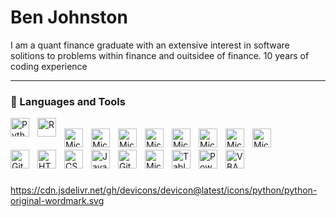 # Ben Johnston

I am a quant finance graduate with an extensive interest in software solitions to problems within finance and ouitsidee of finance.
10 years of coding experience

---

### 🧰 Languages and Tools

<img align="left" alt="Python" width="30px" style="padding-right:10px;" src="https://cdn.jsdelivr.net/gh/devicons/devicon/icons/python/python-plain.svg" />
<img align="left" alt="R" width="30px" style="padding-right:10px;" src="https://cdn.jsdelivr.net/gh/devicons/devicon/icons/r/r-original.svg" />

<br />

<img align="left" alt="Microsoft Word" width="30px" style="padding-right:10px;" src="https://upload.wikimedia.org/wikipedia/commons/f/fd/Microsoft_Word_2013_logo.svg" />
<img align="left" alt="Microsoft Excel" width="30px" style="padding-right:10px;" src="https://upload.wikimedia.org/wikipedia/commons/3/34/Microsoft_Office_Excel_%282019%E2%80%93present%29.svg" />
<img align="left" alt="Microsoft PowerPoint" width="30px" style="padding-right:10px;" src="https://upload.wikimedia.org/wikipedia/commons/d/d0/Microsoft_PowerPoint_2013_logo.svg" />
<img align="left" alt="Microsoft Access" width="30px" style="padding-right:10px;" src="https://upload.wikimedia.org/wikipedia/commons/7/7d/Microsoft_Access_2013_logo.svg" />

<img align="left" alt="Microsoft Word" width="30px" style="padding-right:10px;" src="https://img.icons8.com/color/48/000000/microsoft-word.png" />
<img align="left" alt="Microsoft Excel" width="30px" style="padding-right:10px;" src="https://img.icons8.com/color/48/000000/microsoft-excel.png" />
<img align="left" alt="Microsoft PowerPoint" width="30px" style="padding-right:10px;" src="https://img.icons8.com/color/48/000000/microsoft-powerpoint.png" />
<img align="left" alt="Microsoft Access" width="30px" style="padding-right:10px;" src="https://img.icons8.com/color/48/000000/microsoft-access.png" />
<br />
<br />


<img align="left" alt="Git" width="30px" style="padding-right:10px;" src="https://cdn.jsdelivr.net/gh/devicons/devicon/icons/git/git-original.svg" />
<img align="left" alt="HTML" width="30px" style="padding-right:10px;" src="https://cdn.jsdelivr.net/gh/devicons/devicon/icons/html5/html5-plain.svg" />
<img align="left" alt="CSS" width="30px" style="padding-right:10px;" src="https://cdn.jsdelivr.net/gh/devicons/devicon/icons/css3/css3-plain.svg" />
<img align="left" alt="JavaScript" width="30px" style="padding-right:10px;" src="https://cdn.jsdelivr.net/gh/devicons/devicon/icons/javascript/javascript-plain.svg" />
<img align="left" alt="GitHub" width="30px" style="padding-right:10px;" src="https://cdn.jsdelivr.net/gh/devicons/devicon/icons/github/github-original.svg" />

<img align="left" alt="Microsoft Office" width="30px" style="padding-right:10px;" src="https://upload.wikimedia.org/wikipedia/commons/4/4f/Microsoft_Office_logo_%282013-2019%29.png" />
<img align="left" alt="Tableau" width="30px" style="padding-right:10px;" src="https://cdn.worldvectorlogo.com/logos/tableau-software.svg" />
<img align="left" alt="Power BI" width="30px" style="padding-right:10px;" src="https://upload.wikimedia.org/wikipedia/commons/c/cf/New_Power_BI_Logo.svg" />
<img align="left" alt="VBA" width="30px" style="padding-right:10px;" src="https://upload.wikimedia.org/wikipedia/commons/4/4f/Microsoft_Office_logo_%282013-2019%29.png" />
<br />

#
https://cdn.jsdelivr.net/gh/devicons/devicon@latest/icons/python/python-original-wordmark.svg

